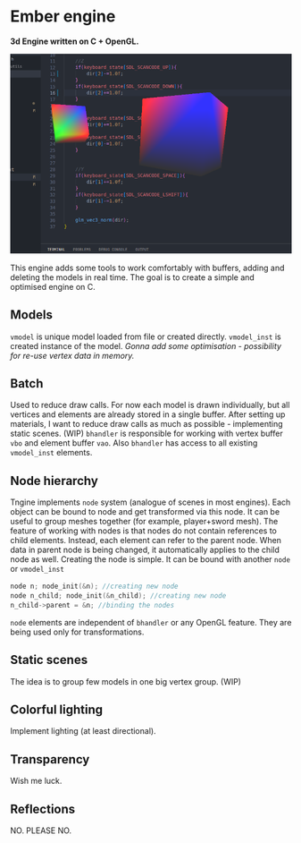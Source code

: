 # Ember engine 

__3d Engine written on C + OpenGL.__

![cubes](cubes.png "Cubes rendered using ember engine")

This engine adds some tools to work comfortably with buffers, adding and deleting the models in real time.
The goal is to create a simple and optimised engine on C.

## Models
`vmodel` is unique model loaded from file or created directly. 
`vmodel_inst` is created instance of the model. _Gonna add some optimisation - possibility for re-use vertex data in memory._

## Batch
Used to reduce draw calls. For now each model is drawn individually, but all vertices and elements are already stored in a single buffer. After setting up materials, I want to reduce draw calls as much as possible - implementing static scenes. (WIP)
`bhandler` is responsible for working with vertex buffer `vbo` and element buffer `vao`. Also `bhandler` has access to all existing `vmodel_inst` elements.


## Node hierarchy 
Tngine implements `node` system (analogue of scenes in most engines). Each object can be bound to node and get transformed via this node. It can be useful to group meshes together (for example, player+sword mesh).
The feature of working with nodes is that nodes do not contain references to child elements. Instead, each element can refer to the parent node. When data in parent node is being changed, it automatically applies to the child node as well.
Creating the node is simple. It can be bound with another `node` or `vmodel_inst`
```C
node n; node_init(&n); //creating new node
node n_child; node_init(&n_child); //creating new node
n_child->parent = &n; //binding the nodes
```
`node` elements are independent of `bhandler` or any OpenGL feature. They are being used only for transformations.

## Static scenes
The idea is to group few models in one big vertex group. (WIP)


## Colorful lighting
Implement lighting (at least directional). 

## Transparency
Wish me luck.

## Reflections
NO. PLEASE NO.

